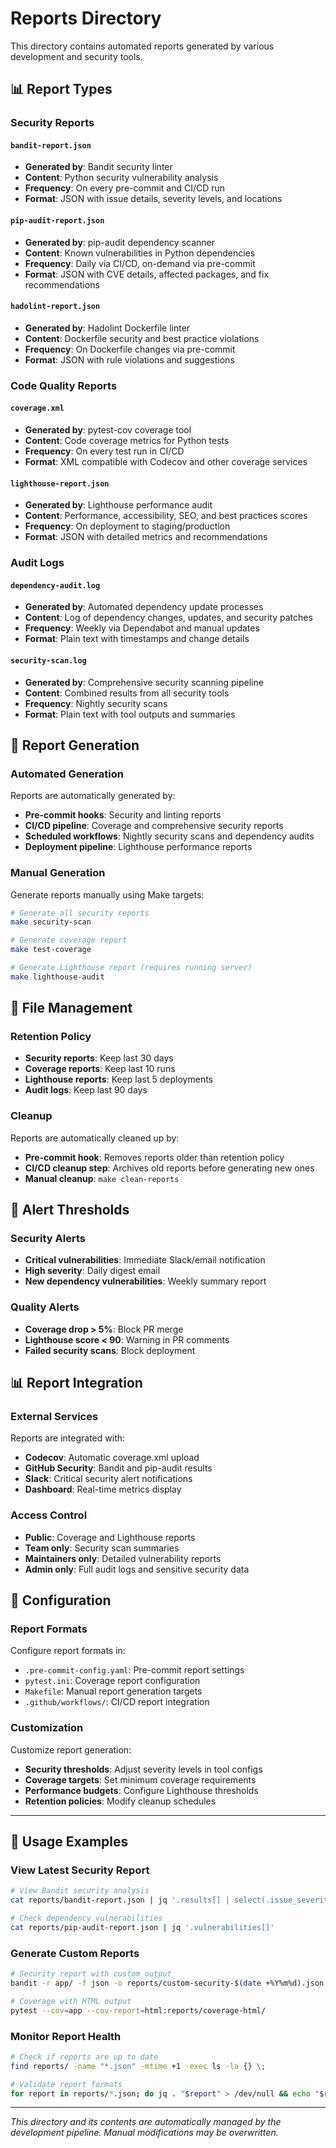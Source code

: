 # Reports Directory

This directory contains automated reports generated by various development and security tools.

## 📊 Report Types

### Security Reports

#### `bandit-report.json`
- **Generated by**: Bandit security linter
- **Content**: Python security vulnerability analysis
- **Frequency**: On every pre-commit and CI/CD run
- **Format**: JSON with issue details, severity levels, and locations

#### `pip-audit-report.json`  
- **Generated by**: pip-audit dependency scanner
- **Content**: Known vulnerabilities in Python dependencies
- **Frequency**: Daily via CI/CD, on-demand via pre-commit
- **Format**: JSON with CVE details, affected packages, and fix recommendations

#### `hadolint-report.json`
- **Generated by**: Hadolint Dockerfile linter
- **Content**: Dockerfile security and best practice violations
- **Frequency**: On Dockerfile changes via pre-commit
- **Format**: JSON with rule violations and suggestions

### Code Quality Reports

#### `coverage.xml`
- **Generated by**: pytest-cov coverage tool
- **Content**: Code coverage metrics for Python tests
- **Frequency**: On every test run in CI/CD
- **Format**: XML compatible with Codecov and other coverage services

#### `lighthouse-report.json`
- **Generated by**: Lighthouse performance audit
- **Content**: Performance, accessibility, SEO, and best practices scores
- **Frequency**: On deployment to staging/production
- **Format**: JSON with detailed metrics and recommendations

### Audit Logs

#### `dependency-audit.log`
- **Generated by**: Automated dependency update processes
- **Content**: Log of dependency changes, updates, and security patches
- **Frequency**: Weekly via Dependabot and manual updates
- **Format**: Plain text with timestamps and change details

#### `security-scan.log`
- **Generated by**: Comprehensive security scanning pipeline
- **Content**: Combined results from all security tools
- **Frequency**: Nightly security scans
- **Format**: Plain text with tool outputs and summaries

## 🔄 Report Generation

### Automated Generation
Reports are automatically generated by:
- **Pre-commit hooks**: Security and linting reports
- **CI/CD pipeline**: Coverage and comprehensive security reports  
- **Scheduled workflows**: Nightly security scans and dependency audits
- **Deployment pipeline**: Lighthouse performance reports

### Manual Generation
Generate reports manually using Make targets:

```bash
# Generate all security reports
make security-scan

# Generate coverage report
make test-coverage

# Generate Lighthouse report (requires running server)
make lighthouse-audit
```

## 📁 File Management

### Retention Policy
- **Security reports**: Keep last 30 days
- **Coverage reports**: Keep last 10 runs  
- **Lighthouse reports**: Keep last 5 deployments
- **Audit logs**: Keep last 90 days

### Cleanup
Reports are automatically cleaned up by:
- **Pre-commit hook**: Removes reports older than retention policy
- **CI/CD cleanup step**: Archives old reports before generating new ones
- **Manual cleanup**: `make clean-reports`

## 🚨 Alert Thresholds

### Security Alerts
- **Critical vulnerabilities**: Immediate Slack/email notification
- **High severity**: Daily digest email
- **New dependency vulnerabilities**: Weekly summary report

### Quality Alerts  
- **Coverage drop > 5%**: Block PR merge
- **Lighthouse score < 90**: Warning in PR comments
- **Failed security scans**: Block deployment

## 📊 Report Integration

### External Services
Reports are integrated with:
- **Codecov**: Automatic coverage.xml upload
- **GitHub Security**: Bandit and pip-audit results
- **Slack**: Critical security alert notifications
- **Dashboard**: Real-time metrics display

### Access Control
- **Public**: Coverage and Lighthouse reports
- **Team only**: Security scan summaries  
- **Maintainers only**: Detailed vulnerability reports
- **Admin only**: Full audit logs and sensitive security data

## 🔧 Configuration

### Report Formats
Configure report formats in:
- `.pre-commit-config.yaml`: Pre-commit report settings
- `pytest.ini`: Coverage report configuration
- `Makefile`: Manual report generation targets
- `.github/workflows/`: CI/CD report integration

### Customization
Customize report generation:
- **Security thresholds**: Adjust severity levels in tool configs
- **Coverage targets**: Set minimum coverage requirements
- **Performance budgets**: Configure Lighthouse thresholds
- **Retention policies**: Modify cleanup schedules

---

## 📝 Usage Examples

### View Latest Security Report
```bash
# View Bandit security analysis
cat reports/bandit-report.json | jq '.results[] | select(.issue_severity=="HIGH")'

# Check dependency vulnerabilities  
cat reports/pip-audit-report.json | jq '.vulnerabilities[]'
```

### Generate Custom Reports
```bash
# Security report with custom output
bandit -r app/ -f json -o reports/custom-security-$(date +%Y%m%d).json

# Coverage with HTML output
pytest --cov=app --cov-report=html:reports/coverage-html/
```

### Monitor Report Health
```bash
# Check if reports are up to date
find reports/ -name "*.json" -mtime +1 -exec ls -la {} \;

# Validate report formats
for report in reports/*.json; do jq . "$report" > /dev/null && echo "$report: valid" || echo "$report: invalid"; done
```

---

*This directory and its contents are automatically managed by the development pipeline. Manual modifications may be overwritten.*
